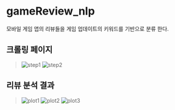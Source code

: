 # gameReview_nlp
모바일 게임 앱의 리뷰들을  게임 업데이트의 키워드를 기반으로 분류 한다.
## 크롤링 페이지
>![step1](https://user-images.githubusercontent.com/55948026/86918494-c5a2f100-c161-11ea-98f6-c0770968a0c0.PNG)
>![step2](https://user-images.githubusercontent.com/55948026/86918497-c63b8780-c161-11ea-93f3-73ec853b671a.PNG)
## 리뷰 분석 결과
>![plot1](https://user-images.githubusercontent.com/55948026/86923019-70b6a900-c168-11ea-9469-558c99276941.png)
>![plot2](https://user-images.githubusercontent.com/55948026/86923017-70b6a900-c168-11ea-821d-fa157bac04e2.png)
>![plot3](https://user-images.githubusercontent.com/55948026/86923014-6f857c00-c168-11ea-885c-fa4326f58bbf.png)


